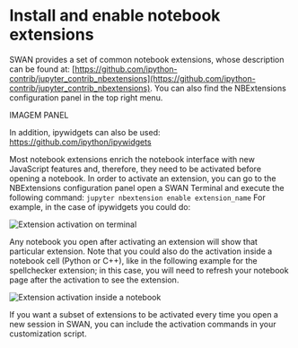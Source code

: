 # Install and enable notebook extensions

SWAN provides a set of common notebook extensions, whose description can be found at:
[https://github.com/ipython-contrib/jupyter_contrib_nbextensions](https://github.com/ipython-contrib/jupyter_contrib_nbextensions). 
You can also find the NBExtensions configuration panel in the top right menu.

IMAGEM PANEL

In addition, ipywidgets can also be used: https://github.com/ipython/ipywidgets

Most notebook extensions enrich the notebook interface with new JavaScript features and, therefore, they need to be 
activated before opening a notebook. In order to activate an extension, you can go to the NBExtensions configuration panel 
open a SWAN Terminal and execute the 
following command: `jupyter nbextension enable extension_name`
For example, in the case of ipywidgets you could do:

![][terminal_ext]

Any notebook you open after activating an extension will show that particular extension. Note that you could also do the 
activation inside a notebook cell (Python or C++), like in the following example for the spellchecker extension; 
in this case, you will need to refresh your notebook page after the activation to see the extension.

![][spellchecker_nb]

If you want a subset of extensions to be activated every time you open a new session in SWAN, you can include the 
activation commands in your customization script.

[terminal_ext]: ../images/terminal_ext.png "Extension activation on terminal"
[spellchecker_nb]: ../images/spellchecker_nb.png "Extension activation inside a notebook"